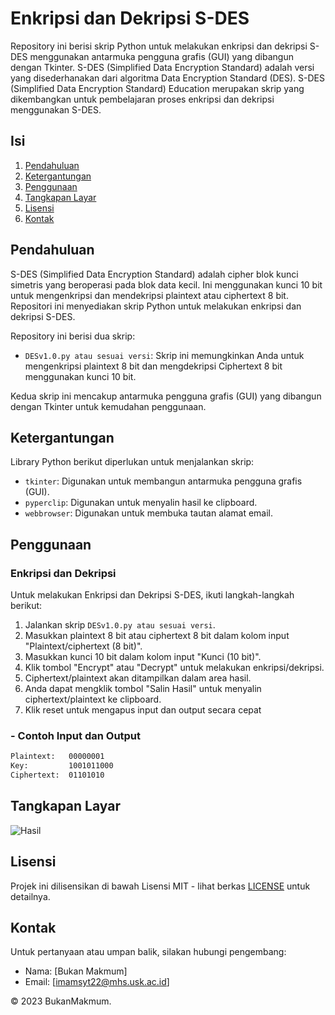 # Enkripsi dan Dekripsi S-DES

Repository ini berisi skrip Python untuk melakukan enkripsi dan dekripsi S-DES menggunakan antarmuka pengguna grafis (GUI) yang dibangun dengan Tkinter. S-DES (Simplified Data Encryption Standard) adalah versi yang disederhanakan dari algoritma Data Encryption Standard (DES). S-DES (Simplified Data Encryption Standard) Education merupakan skrip yang dikembangkan untuk pembelajaran proses enkripsi dan dekripsi menggunakan S-DES.

## Isi

1. [Pendahuluan](#pendahuluan)
2. [Ketergantungan](#ketergantungan)
3. [Penggunaan](#penggunaan)
4. [Tangkapan Layar](#tangkapan-layar)
5. [Lisensi](#lisensi)
6. [Kontak](#kontak)

## Pendahuluan

S-DES (Simplified Data Encryption Standard) adalah cipher blok kunci simetris yang beroperasi pada blok data kecil. Ini menggunakan kunci 10 bit untuk mengenkripsi dan mendekripsi plaintext atau ciphertext 8 bit. Repositori ini menyediakan skrip Python untuk melakukan enkripsi dan dekripsi S-DES.

Repository ini berisi dua skrip:
- `DESv1.0.py atau sesuai versi`: Skrip ini memungkinkan Anda untuk mengenkripsi plaintext 8 bit dan mengdekripsi Ciphertext 8 bit menggunakan kunci 10 bit.

Kedua skrip ini mencakup antarmuka pengguna grafis (GUI) yang dibangun dengan Tkinter untuk kemudahan penggunaan.

## Ketergantungan

Library Python berikut diperlukan untuk menjalankan skrip:
- `tkinter`: Digunakan untuk membangun antarmuka pengguna grafis (GUI).
- `pyperclip`: Digunakan untuk menyalin hasil ke clipboard.
- `webbrowser`: Digunakan untuk membuka tautan alamat email.

## Penggunaan

### Enkripsi dan Dekripsi

Untuk melakukan Enkripsi dan Dekripsi S-DES, ikuti langkah-langkah berikut:

1. Jalankan skrip `DESv1.0.py atau sesuai versi`.
2. Masukkan plaintext 8 bit atau ciphertext 8 bit dalam kolom input "Plaintext/ciphertext (8 bit)".
3. Masukkan kunci 10 bit dalam kolom input "Kunci (10 bit)".
4. Klik tombol "Encrypt" atau "Decrypt" untuk melakukan enkripsi/dekripsi.
5. Ciphertext/plaintext akan ditampilkan dalam area hasil.
6. Anda dapat mengklik tombol "Salin Hasil" untuk menyalin ciphertext/plaintext ke clipboard.
7. Klik reset untuk mengapus input dan output secara cepat

### - Contoh Input dan Output
  ```bash
  Plaintext:   00000001
  Key:         1001011000
  Ciphertext:  01101010
   ```
## Tangkapan Layar

![Hasil](https://github.com/BukanMakmum/SimplifiedDES/assets/32379649/7c05bea0-789e-4953-9de8-23c20ef30926)



## Lisensi

Projek ini dilisensikan di bawah Lisensi MIT - lihat berkas [LICENSE](LICENSE) untuk detailnya.

## Kontak

Untuk pertanyaan atau umpan balik, silakan hubungi pengembang:
- Nama: [Bukan Makmum]
- Email: [imamsyt22@mhs.usk.ac.id]

© 2023 BukanMakmum.
